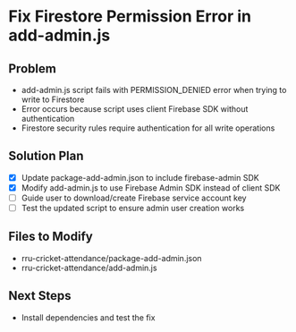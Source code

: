 # Fix Firestore Permission Error in add-admin.js

## Problem
- add-admin.js script fails with PERMISSION_DENIED error when trying to write to Firestore
- Error occurs because script uses client Firebase SDK without authentication
- Firestore security rules require authentication for all write operations

## Solution Plan
- [x] Update package-add-admin.json to include firebase-admin SDK
- [x] Modify add-admin.js to use Firebase Admin SDK instead of client SDK
- [ ] Guide user to download/create Firebase service account key
- [ ] Test the updated script to ensure admin user creation works

## Files to Modify
- rru-cricket-attendance/package-add-admin.json
- rru-cricket-attendance/add-admin.js

## Next Steps
- Install dependencies and test the fix
